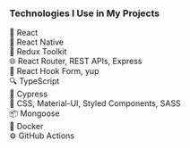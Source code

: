 ### Technologies I Use in My Projects

🚀 React <br>
📱 React Native <br>
🔧 Redux Toolkit <br>
🌐 React Router, REST APIs, Express <br>
📝 React Hook Form, yup <br>
🔍 TypeScript <br>
🔬 Cypress <br>
🎨 CSS, Material-UI, Styled Components, SASS <br>
📦 Mongoose <br>
🐳 Docker <br>
⚙️ GitHub Actions
